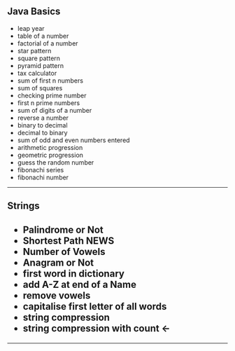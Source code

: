 <h2>Java Basics</h2>
<ul>
    <li>leap year</li>
    <li>table of a number</li>
    <li>factorial of a number</li>
    <li>star pattern</li>
    <li>square pattern</li>
    <li>pyramid pattern</li>
    <li>tax calculator</li>
    <li>sum of first n numbers</li>
    <li>sum of squares</li>
    <li>checking prime number</li>
    <li>first n prime numbers</li>
    <li>sum of digits of a number</li>
    <li>reverse a number</li>
    <li>binary to decimal</li>
    <li>decimal to binary</li>
    <li>sum of odd and even numbers entered</li>
    <li>arithmetic progression</li>
    <li>geometric progression</li>
    <li>guess the random number</li>
    <li>fibonachi series</li>
    <li>fibonachi number</li>
</ul>

<hr>

<h2>Strings<h2>
<ul>
    <li>Palindrome or Not</li>
    <li>Shortest Path NEWS</li>
    <li>Number of Vowels</li>
    <li>Anagram or Not</li>
    <li>first word in dictionary</li>
    <li>add A-Z at end of a Name</li>
    <li>remove vowels</li>
    <li>capitalise first letter of all words</li>
    <li>string compression </li>
    <li>string compression with count  ←</li>
</ul>

<hr>
